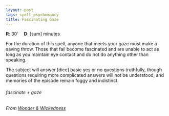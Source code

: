 ```yaml
---
layout: post
tags: spell psychomancy
title: Fascinating Gaze
---
```

**R**: 30’ 		**D**: [sum] minutes

For the duration of this spell, anyone that meets your gaze must make a saving throw. Those that fail become fascinated and are unable to act as long as you maintain eye contact and do not do anything other than speaking. 

The subject will answer [dice] basic yes or no questions truthfully, though questions requiring more complicated answers will not be understood, and memories of the episode remain foggy and indistinct.

###### fascinate + gaze
###### From [Wonder & Wickedness](https://www.drivethrurpg.com/product/145647/Wonder--Wickedness)

